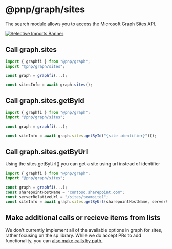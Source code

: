 # @pnp/graph/sites

The search module allows you to access the Microsoft Graph Sites API.

[![Selective Imports Banner](https://img.shields.io/badge/Selective%20Imports-informational.svg)](../concepts/selective-imports.md)  

## Call graph.sites

```TypeScript
import { graphfi } from "@pnp/graph";
import "@pnp/graph/sites";

const graph = graphfi(...);

const sitesInfo = await graph.sites();
```

## Call graph.sites.getById

```TypeScript
import { graphfi } from "@pnp/graph";
import "@pnp/graph/sites";

const graph = graphfi(...);

const siteInfo = await graph.sites.getById("{site identifier}")();
```

## Call graph.sites.getByUrl

Using the sites.getByUrl() you can get a site using url instead of identifier
```TypeScript
import { graphfi } from "@pnp/graph";
import "@pnp/graph/sites";

const graph = graphfi(...);
const sharepointHostName = "contoso.sharepoint.com";
const serverRelativeUrl = "/sites/teamsite1";
const siteInfo = await graph.sites.getByUrl(sharepointHostName, serverRelativeUrl)();
```

## Make additional calls or recieve items from lists

We don't currently implement all of the available options in graph for sites, rather focusing on the sp library. While we do accept PRs to add functionality, you can [also make calls by path.](./items.md)
